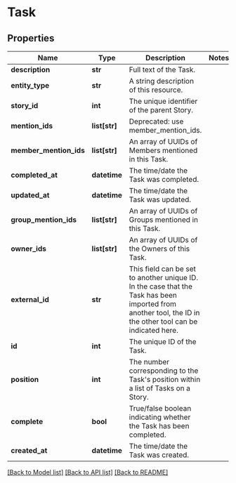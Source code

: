 # Task

## Properties
Name | Type | Description | Notes
------------ | ------------- | ------------- | -------------
**description** | **str** | Full text of the Task. | 
**entity_type** | **str** | A string description of this resource. | 
**story_id** | **int** | The unique identifier of the parent Story. | 
**mention_ids** | **list[str]** | Deprecated: use member_mention_ids. | 
**member_mention_ids** | **list[str]** | An array of UUIDs of Members mentioned in this Task. | 
**completed_at** | **datetime** | The time/date the Task was completed. | 
**updated_at** | **datetime** | The time/date the Task was updated. | 
**group_mention_ids** | **list[str]** | An array of UUIDs of Groups mentioned in this Task. | 
**owner_ids** | **list[str]** | An array of UUIDs of the Owners of this Task. | 
**external_id** | **str** | This field can be set to another unique ID. In the case that the Task has been imported from another tool, the ID in the other tool can be indicated here. | 
**id** | **int** | The unique ID of the Task. | 
**position** | **int** | The number corresponding to the Task&#x27;s position within a list of Tasks on a Story. | 
**complete** | **bool** | True/false boolean indicating whether the Task has been completed. | 
**created_at** | **datetime** | The time/date the Task was created. | 

[[Back to Model list]](../README.md#documentation-for-models) [[Back to API list]](../README.md#documentation-for-api-endpoints) [[Back to README]](../README.md)

